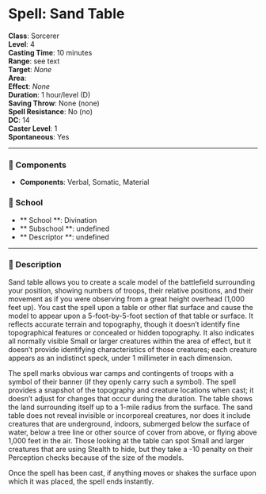 
# Spell: Sand Table
**Class**: Sorcerer  
**Level**: 4  
**Casting Time**: 10 minutes  
**Range**: see text  
**Target**: _None_  
**Area**:   
**Effect**: _None_  
**Duration**: 1 hour/level (D)  
**Saving Throw**: None (none)  
**Spell Resistance**: No (no)  
**DC**: 14  
**Caster Level**: 1  
**Spontaneous**: Yes

---

### 🔮 Components
- **Components**: Verbal, Somatic, Material

### 🏫 School
- ** School **: Divination
- ** Subschool **: undefined
- ** Descriptor **: undefined
---

### 📜 Description
Sand table allows you to create a scale model of the battlefield surrounding your position, showing numbers of troops, their relative positions, and their movement as if you were observing from a great height overhead (1,000 feet up). You cast the spell upon a table or other flat surface and cause the model to appear upon a 5-foot-by-5-foot section of that table or surface. It reflects accurate terrain and topography, though it doesn’t identify fine topographical features or concealed or hidden topography. It also indicates all normally visible Small or larger creatures within the area of effect, but it doesn’t provide identifying characteristics of those creatures; each creature appears as an indistinct speck, under 1 millimeter in each dimension.

The spell marks obvious war camps and contingents of troops with a symbol of their banner (if they openly carry such a symbol). The spell provides a snapshot of the topography and creature locations when cast; it doesn’t adjust for changes that occur during the duration. The table shows the land surrounding itself up to a 1-mile radius from the surface. The sand table does not reveal invisible or incorporeal creatures, nor does it include creatures that are underground, indoors, submerged below the surface of water, below a tree line or other source of cover from above, or flying above 1,000 feet in the air. Those looking at the table can spot Small and larger creatures that are using Stealth to hide, but they take a -10 penalty on their Perception checks because of the size of the models.

Once the spell has been cast, if anything moves or shakes the surface upon which it was placed, the spell ends instantly.
